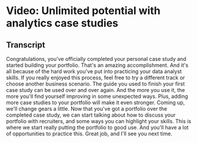 # Video: Unlimited potential with analytics case studies

## Transcript

Congratulations, you've officially completed your personal case study and started building your portfolio. That's an amazing accomplishment. And it's all because of the hard work you've put into practicing your data analyst skills. If you really enjoyed this process, feel free to try a different track or choose another business scenario. The guide you used to finish your first case study can be used over and over again. And the more you use it, the more you'll find yourself improving in some unexpected ways. Plus, adding more case studies to your portfolio will make it even stronger. Coming up, we'll change gears a little. Now that you've got a portfolio over the completed case study, we can start talking about how to discuss your portfolio with recruiters, and some ways you can highlight your skills. This is where we start really putting the portfolio to good use. And you'll have a lot of opportunities to practice this. Great job, and I'll see you next time.
